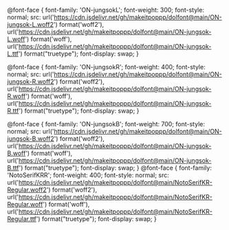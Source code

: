 @font-face
{
font-family: 'ON-jungsokL';
font-weight: 300;
font-style: normal;
src: url('https://cdn.jsdelivr.net/gh/makeitpoppp/dolfont@main/ON-jungsok-L.woff2') format('woff2'),
url('https://cdn.jsdelivr.net/gh/makeitpoppp/dolfont@main/ON-jungsok-L.woff') format('woff'),
url('https://cdn.jsdelivr.net/gh/makeitpoppp/dolfont@main/ON-jungsok-L.ttf') format("truetype");
font-display: swap;
}

@font-face
{
font-family: 'ON-jungsokR';
font-weight: 400;
font-style: normal;
src: url('https://cdn.jsdelivr.net/gh/makeitpoppp/dolfont@main/ON-jungsok-R.woff2') format('woff2'),
url('https://cdn.jsdelivr.net/gh/makeitpoppp/dolfont@main/ON-jungsok-R.woff') format('woff'),
url('https://cdn.jsdelivr.net/gh/makeitpoppp/dolfont@main/ON-jungsok-R.ttf') format("truetype");
font-display: swap;
}

@font-face
{
font-family: 'ON-jungsokB';
font-weight: 700;
font-style: normal;
src: url('https://cdn.jsdelivr.net/gh/makeitpoppp/dolfont@main/ON-jungsok-B.woff2') format('woff2'),
url('https://cdn.jsdelivr.net/gh/makeitpoppp/dolfont@main/ON-jungsok-B.woff') format('woff'),
url('https://cdn.jsdelivr.net/gh/makeitpoppp/dolfont@main/ON-jungsok-B.ttf') format("truetype");
font-display: swap;
}
@font-face
{
font-family: 'NotoSerifKRR';
font-weight: 400;
font-style: normal;
src: url('https://cdn.jsdelivr.net/gh/makeitpoppp/dolfont@main/NotoSerifKR-Regular.woff2') format('woff2'),
url('https://cdn.jsdelivr.net/gh/makeitpoppp/dolfont@main/NotoSerifKR-Regular.woff') format('woff'),
url('https://cdn.jsdelivr.net/gh/makeitpoppp/dolfont@main/NotoSerifKR-Regular.ttf') format("truetype");
font-display: swap;
}
